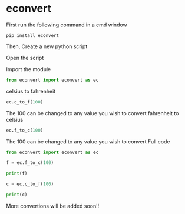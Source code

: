 # econvert

First run the following command in a cmd window
~~~
pip install econvert
~~~

Then, Create a new python script

Open the script

Import the module
~~~python
from econvert import econvert as ec
~~~ 
celsius to fahrenheit
~~~python
ec.c_to_f(100)
~~~
The 100 can be changed to any value you wish to convert
fahrenheit to celsius
~~~python
ec.f_to_c(100)
~~~
The 100 can be changed to any value you wish to convert
Full code
~~~python
from econvert import econvert as ec

f = ec.f_to_c(100)

print(f)

c = ec.c_to_f(100)

print(c)

~~~
More convertions will be added soon!!